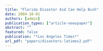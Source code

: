 ```yaml
---
title: "Florida Disaster Aid Can Help Bush"
date: 2004-10-01
authors: [admin]
publication_types: ["article-newspaper"]
abstract: ""
featured: false
publication: "*Los Angeles Times*"
url_pdf: "papers/disasters-latimes2.pdf"
---
```


